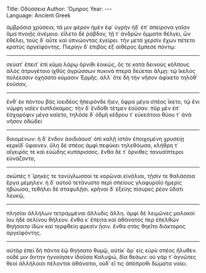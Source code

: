 Title: Οδύσσεια
Author: Ὅμηρος
Year: ---  
Language: Ancient Greek  

ἀμβρόσια χρύσεια, τά μιν φέρον ἠμὲν ἐφ᾽ ὑγρὴν
ἠδ᾽ ἐπ᾽ ἀπείρονα γαῖαν ἅμα πνοιῇς ἀνέμοιο.
εἵλετο δὲ ῥάβδον, τῇ τ᾽ ἀνδρῶν ὄμματα θέλγει,
ὧν ἐθέλει, τοὺς δ᾽ αὖτε καὶ ὑπνώοντας ἐγείρει.
τὴν μετὰ χερσὶν ἔχων πέτετο κρατὺς ἀργεϊφόντης.
Πιερίην δ᾽ ἐπιβὰς ἐξ αἰθέρος ἔμπεσε πόντῳ:

---
σεύατ᾽ ἔπειτ᾽ ἐπὶ κῦμα λάρῳ ὄρνιθι ἐοικώς,
ὅς τε κατὰ δεινοὺς κόλπους ἁλὸς ἀτρυγέτοιο
ἰχθῦς ἀγρώσσων πυκινὰ πτερὰ δεύεται ἅλμῃ:
τῷ ἴκελος πολέεσσιν ὀχήσατο κύμασιν Ἑρμῆς.
ἀλλ᾽ ὅτε δὴ τὴν νῆσον ἀφίκετο τηλόθ᾽ ἐοῦσαν,

---
ἔνθ᾽ ἐκ πόντου βὰς ἰοειδέος ἤπειρόνδε
ἤιεν, ὄφρα μέγα σπέος ἵκετο, τῷ ἔνι νύμφη
ναῖεν ἐυπλόκαμος: τὴν δ᾽ ἔνδοθι τέτμεν ἐοῦσαν.
πῦρ μὲν ἐπ᾽ ἐσχαρόφιν μέγα καίετο, τηλόσε δ᾽ ὀδμὴ
κέδρου τ᾽ εὐκεάτοιο θύου τ᾽ ἀνὰ νῆσον ὀδώδει

---
δαιομένων: ἡ δ᾽ ἔνδον ἀοιδιάουσ᾽ ὀπὶ καλῇ
ἱστὸν ἐποιχομένη χρυσείῃ κερκίδ᾽ ὕφαινεν.
ὕλη δὲ σπέος ἀμφὶ πεφύκει τηλεθόωσα,
κλήθρη τ᾽ αἴγειρός τε καὶ εὐώδης κυπάρισσος.
ἔνθα δέ τ᾽ ὄρνιθες τανυσίπτεροι εὐνάζοντο,

---
σκῶπές τ᾽ ἴρηκές τε τανύγλωσσοί τε κορῶναι
εἰνάλιαι, τῇσίν τε θαλάσσια ἔργα μέμηλεν.
ἡ δ᾽ αὐτοῦ τετάνυστο περὶ σπείους γλαφυροῖο 
ἡμερὶς ἡβώωσα, τεθήλει δὲ σταφυλῇσι. 
κρῆναι δ᾽ ἑξείης πίσυρες ῥέον ὕδατι λευκῷ,

---
πλησίαι ἀλλήλων τετραμμέναι ἄλλυδις ἄλλη.
ἀμφὶ δὲ λειμῶνες μαλακοὶ ἴου ἠδὲ σελίνου
θήλεον. ἔνθα κ᾽ ἔπειτα καὶ ἀθάνατός περ ἐπελθὼν
θηήσαιτο ἰδὼν καὶ τερφθείη φρεσὶν ᾗσιν.
ἔνθα στὰς θηεῖτο διάκτορος ἀργεϊφόντης.

---
αὐτὰρ ἐπεὶ δὴ πάντα ἑῷ θηήσατο θυμῷ,
αὐτίκ᾽ ἄρ᾽ εἰς εὐρὺ σπέος ἤλυθεν. οὐδέ μιν ἄντην
ἠγνοίησεν ἰδοῦσα Καλυψώ, δῖα θεάων:
οὐ γάρ τ᾽ ἀγνῶτες θεοὶ ἀλλήλοισι πέλονται
ἀθάνατοι, οὐδ᾽ εἴ τις ἀπόπροθι δώματα ναίει.